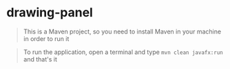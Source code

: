 # drawing-panel

> This is a Maven project, so you need to install Maven in your machine in order to run it

> To run the application, open a terminal and type `mvn clean javafx:run` and that's it
